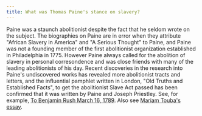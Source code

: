 ```yaml
---
title: What was Thomas Paine's stance on slavery?
---
```


Paine was a staunch abolitionist despite the fact that he seldom wrote
on the subject. The biographies on Paine are in error when they
attribute "African Slavery in America" and "A Serious Thought" to
Paine, and Paine was not a founding member of the first abolitionist
organization established in Philadelphia in 1775. However Paine always
called for the abolition of slavery in personal corresondence and was
close friends with many of the leading abolitionists of his day. Recent discoveries in the research into Paine's undiscovered works has revealed more abolitionist tracts and letters, and the influential pamphlet written in London, "Old Truths and Established Facts", to get the abolitionist Slave Act passed has been confirmed that it was written by Paine and Joseph Priestley. See,
for example, <a
href="/letters/other/to-anonymous-march-16-1790.html">To Benjamin Rush
March 16, 1789</a>. Also see <a
href="/paines-anti-slavery-legacy.html">Mariam Touba's essay</a>.

